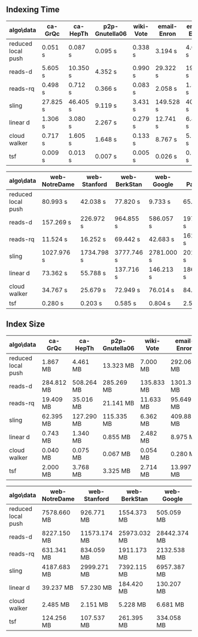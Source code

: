 ## Indexing Time

algo\data | ca-GrQc | ca-HepTh | p2p-Gnutella06 | wiki-Vote | email-Enron | email-EuAll
--- | --- | --- | --- | --- | --- | ---
reduced local push | 0.051 s | 0.087 s | 0.095 s | 0.338 s | 3.194 s | 4.099 s
reads-d | 5.605 s | 10.350 s | 4.352 s | 0.990 s | 29.322 s | 19.157 s
reads-rq | 0.498 s | 0.712 s | 0.366 s | 0.083 s | 2.058 s | 1.589 s
sling | 27.825 s | 46.405 s | 9.119 s | 3.431 s | 149.528 s | 40.899 s
linear d | 1.306 s | 3.080 s | 2.267 s | 0.279 s | 12.741 s | 6.867 s
cloud walker | 0.717 s | 1.605 s | 1.648 s | 0.133 s | 8.767 s | 5.119 s
tsf | 0.009 s | 0.013 s | 0.007 s | 0.005 s | 0.026 s | 0.198 s

algo\data | web-NotreDame | web-Stanford | web-BerkStan | web-Google | cit-Patents | soc-LiveJournal1 | wiki-Link
--- | --- | --- | --- | --- | --- | --- | ---
reduced local push | 80.993 s | 42.038 s | 77.820 s | 9.733 s | 65.785 s | 372.719 s | 4051.830 s
reads-d | 157.269 s | 226.972 s | 964.855 s | 586.057 s | 1979.910 s | 9332.920 s | 9563.510 s
reads-rq | 11.524 s | 16.252 s | 69.442 s | 42.683 s | 161.747 s | 671.000 s | 753.583 s
sling | 1027.976 s | 1734.798 s | 3777.746 s | 2781.000 s | 2019.548 s | 21571.125 s | 50429.678 s
linear d | 73.362 s | 55.788 s | 137.716 s | 146.213 s | 186.031 s | 2780.590 s | 3644.560 s
cloud walker | 34.767 s | 25.679 s | 72.949 s | 76.014 s | 84.769 s | 1708.240 s | 2029.840 s
tsf | 0.280 s | 0.203 s | 0.585 s | 0.804 s | 2.592 s | 4.041 s | 9.741 s

## Index Size

algo\data | ca-GrQc | ca-HepTh | p2p-Gnutella06 | wiki-Vote | email-Enron | email-EuAll
--- | --- | --- | --- | --- | --- | ---
reduced local push | 1.867 MB | 4.461 MB | 13.323 MB | 7.000 MB | 292.063 MB | 305.233 MB
reads-d | 284.812 MB | 508.264 MB | 285.269 MB | 135.833 MB | 1301.334 MB | 4172.201 MB
reads-rq | 19.409 MB | 35.016 MB | 21.141 MB | 11.633 MB | 95.649 MB | 341.250 MB
sling | 62.395 MB | 127.290 MB | 115.335 MB | 6.362 MB | 409.886 MB | 211.237 MB
linear d | 0.743 MB | 1.340 MB | 0.855 MB | 2.482 MB | 8.975 MB | 13.661 MB
cloud walker | 0.040 MB | 0.075 MB | 0.067 MB | 0.054 MB | 0.280 MB | 2.023 MB
tsf | 2.000 MB | 3.768 MB | 3.325 MB | 2.714 MB | 13.997 MB | 101.171 MB

algo\data | web-NotreDame | web-Stanford | web-BerkStan | web-Google | cit-Patents | soc-LiveJournal1 | wiki-Link
--- | --- | --- | --- | --- | --- | --- | ---
reduced local push | 7578.660 MB | 926.771 MB | 1554.373 MB | 505.059 MB | 5603.474 MB | 36775.976 MB | 50206.000 MB
reads-d | 8227.150 MB | 11573.174 MB | 25973.032 MB | 28442.374 MB | 99447.221 MB | 192995.895 MB | 324217.999 MB
reads-rq | 631.341 MB | 834.059 MB | 1911.173 MB | 2132.538 MB | 8034.227 MB | 13557.021 MB | 27305.288 MB
sling | 4187.683 MB | 2999.271 MB | 7392.115 MB | 6957.387 MB | 5559.157 MB | 44850.682 MB | 76771.478 MB
linear d | 39.237 MB | 57.230 MB | 184.420 MB | 130.207 MB | 435.687 MB | 1653.110 MB | 8840.402 MB
cloud walker | 2.485 MB | 2.151 MB | 5.228 MB | 6.681 MB | 28.799 MB | 36.984 MB | 92.705 MB
tsf | 124.256 MB | 107.537 MB | 261.395 MB | 334.058 MB | 1439.960 MB | 1849.202 MB | 4635.229 MB

